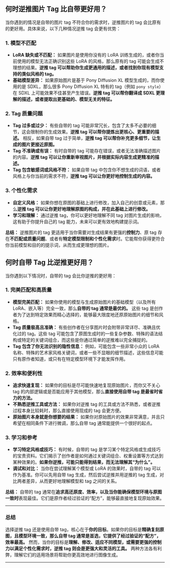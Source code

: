 ## 何时逆推图片 Tag 比自带更好用？

当你遇到的情况是自带的图片 tag 不符合你的需求时，逆推图片的 tag 会比原有的更好用。具体来说，以下几种情况逆推 tag 会更有优势：

### 1. 模型不匹配

* **LoRA 缺失或不匹配：** 如果图片是使用你没有的 LoRA 训练生成的，或者你当前使用的模型无法正确识别这些 LoRA 的风格，那么原有的 tag 可能会生成不理想的结果。**逆推 tag 可以帮助你生成更通用的描述，或者找到你现有模型支持的类似风格的 tag。**
* **基础模型差异：** 如果原始图片是基于 Pony Diffusion XL 模型生成的，而你使用的是 SDXL，那么很多 Pony Diffusion XL 特有的 tag（例如 `pony style`）在 SDXL 上可能效果不佳甚至产生错误。**逆推 tag 可以帮你翻译成 SDXL 更理解的描述，或者提取出更基础的、模型无关的特征。**

### 2. Tag 质量问题

* **Tag 过多或过少：** 有些自带的 tag 可能非常冗长，包含了太多不必要的细节，这会限制你的生成效果。**逆推 tag 可以帮你提炼出更核心、更重要的描述。** 相反，如果自带 tag 过于简单，**逆推 tag 可以帮你补充更多细节，让生成的图片更接近原图。**
* **Tag 不准确或有误：** 有时自带的 tag 可能存在错误，或者无法准确描述图片的内容。**逆推 tag 可以让你重新审视图片，并根据实际内容生成更精准的描述。**
* **Tag 包含敏感词或风格不符：** 如果自带 tag 中包含你不想生成的词语，或者风格上与你当前的需求不符，**逆推 tag 可以让你更好地控制生成的内容。**

### 3. 个性化需求

* **自定义风格：** 如果你想在原图的基础上进行修改，加入自己的创意或元素，那么**逆推 tag 可以让你更好地理解原图的构成，并在此基础上进行修改。**
* **学习和理解：** 通过逆推 tag，你可以更好地理解不同 tag 对图片生成的影响，这有助于你提升自己的 tag 能力，未来可以更有效地构建提示词。

**总结：** 逆推图片的 tag 更适用于当你需要对生成结果有更强的**控制力**、原 tag 存在**不匹配或质量问题**、或者有**特定模型限制和个性化需求**时。它能帮你获得更符合你当前模型和目的的提示词，从而生成更理想的图片。



## 何时自带 Tag 比逆推更好用？

当你遇到以下情况时，自带的 tag 会比你逆推的更好用：

### 1. 完美匹配和高质量

* **模型完美匹配：** 如果你使用的模型与生成原始图片的基础模型（以及所有 LoRA、嵌入等）完全一致，那么**自带的 tag 通常是最优的。** 这些 tag 是创作者为了达到特定效果而精心选择的，能够最大限度地还原原始图片的细节和风格。
* **Tag 质量极高且准确：** 有些创作者在分享图片时会附带非常详尽、准确且优化过的 tag。这些 tag 可能包含了原图生成时的一些复杂参数、特殊的语法结构或特定的关键词组合，而这些是你通过简单的逆推难以完全捕捉的。
* **Tag 包含了你无法识别的隐性信息：** 例如，可能包含一些非常小众的 LoRA 名称、特殊的艺术家风格关键词，或者一些不显眼的细节描述，这些信息可能只有原作者知道，或只有在特定模型环境下才能发挥作用。

### 2. 效率和便利性

* **追求快速复现：** 如果你的目标是尽可能快速地复现原始图片，而你又不关心 tag 的内部逻辑或是否能应用于其他模型，那么**直接使用自带 tag 是最省时省力的方法。**
* **不熟悉逆推工具或方法：** 如果你对逆推 tag 的工具或方法不熟悉，或者逆推过程本身比较耗时，那么直接使用现成的 tag 会更方便。
* **原始图片本身就是你想要的结果：** 如果你对原始图片的效果非常满意，并且只希望在相同条件下进行微调，那么自带 tag 通常能提供一个很好的起点。

### 3. 学习和参考

* **学习特定风格或技巧：** 有时候，自带的 tag 是学习某个特定风格或生成技巧的宝贵资料。它们揭示了创作者是如何通过关键词组合、权重设置等方式达到某种效果的。**如果你逆推，可能只能得到结果，而无法理解其“为什么”。**
* **调试和对比：** 当你在尝试理解某个模型或 LoRA 的效果时，自带的 tag 可以作为基准。你可以先用自带 tag 生成，然后尝试逆推并用逆推的 tag 生成，对比两者差异，从而更好地理解模型和 tag 之间的关系。

**总结：** 自带的 tag 通常在**追求高还原度、效率，以及当你能确保模型环境与原图一致时**表现最佳。它们是原作者经过验证的“配方”，能够最直接地复现原始效果。

---

### 总结

选择逆推 tag 还是使用自带 tag，核心在于**你的目标**。如果你的目标是**精确复刻原图，且模型环境一致，那么自带 tag 通常是首选，它提供了经过验证的“配方”，效率最高。** 然而，当你的目标是**理解、修改、适应不同模型，或需要更强的控制力以满足个性化需求时，逆推 tag 则会是更强大和灵活的工具。** 两种方法各有利弊，理解它们的适用场景将帮助你更高效地进行图像生成。

---

